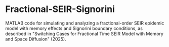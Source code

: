 # Fractional-SEIR-Signorini
MATLAB code for simulating and analyzing a fractional-order SEIR epidemic model with memory effects and Signorini boundary conditions, as described in "Switching Cases for Fractional Time SEIR Model with Memory and Space Diffusion" (2025).
